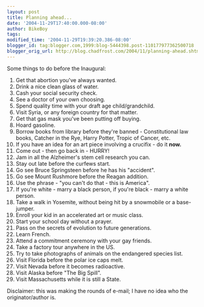```yaml
---
layout: post
title: Planning ahead...
date: '2004-11-29T17:40:00.000-08:00'
author: BikeBoy
tags: 
modified_time: '2004-11-29T19:39:20.386-08:00'
blogger_id: tag:blogger.com,1999:blog-5444398.post-110177977362500718
blogger_orig_url: http://blog.chadfrost.com/2004/11/planning-ahead.shtml
---
```


Some things to do before the Inaugural:<OL><LI>Get that abortion you've always 
wanted.</LI><LI>Drink a nice clean glass of water.</LI><LI>Cash your social 
security check.</LI><LI>See a doctor of your own choosing.</LI><LI>Spend 
quality time with your draft age child/grandchild.</LI><LI>Visit Syria, or any 
foreign country for that matter.</LI><LI>Get that gas mask you've been putting 
off buying.</LI><LI>Hoard gasoline.</LI><LI>Borrow books from library before 
they're banned - Constitutional law books, Catcher in the Rye, Harry Potter, 
Tropic of Cancer, etc.</LI><LI>If you have an idea for an art piece involving 
a crucifix - do it <span style="font-weight:bold;">now.</LI><LI>Come out - 
then go back in - HURRY!</LI><LI>Jam in all the Alzheimer's stem cell research 
you can.</LI><LI>Stay out late before the curfews start.</LI><LI>Go see Bruce 
Springsteen before he has his "accident".</LI><LI>Go see Mount Rushmore before 
the Reagan addition.</LI><LI>Use the phrase - "you can't do that - this is 
America".</LI><LI>If you're white - marry a black person, if you're black - 
marry a white person.</LI><LI>Take a walk in Yosemite, without being hit by a 
snowmobile or a base-jumper.</LI><LI>Enroll your kid in an accelerated art or 
music class.</LI><LI>Start your school day without a prayer.</LI><LI>Pass on 
the secrets of evolution to future generations.</LI><LI>Learn 
French.</LI><LI>Attend a commitment ceremony with your gay 
friends.</LI><LI>Take a factory tour anywhere in the US.</LI><LI>Try to take 
photographs of animals on the endangered species list.</LI><LI>Visit Florida 
before the polar ice caps melt.</LI><LI>Visit Nevada before it becomes 
radioactive.</LI><LI>Visit Alaska before "The Big Spill".</LI><LI>Visit 
Massachusetts while it is still a State.</LI> 

</OL> 

Disclaimer: this was making the rounds of e-mail; I have no idea who the 
originator/author is. 